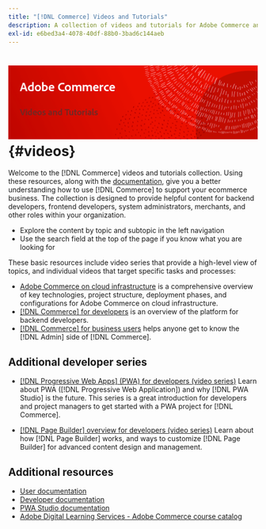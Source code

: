 ```yaml
---
title: "[!DNL Commerce] Videos and Tutorials"
description: A collection of videos and tutorials for Adobe Commerce and Magento Open Source
exl-id: e6bed3a4-4078-40df-88b0-3bad6c144aeb
---
```

# <!-- use banner as heading -->![Commerce Videos and Tutorials](./assets/banner-videos-home.png) {#videos}

Welcome to the [!DNL Commerce] videos and tutorials collection. Using these resources, along with the [documentation](https://experienceleague.adobe.com/docs/commerce.html), give you a better understanding how to use [!DNL Commerce] to support your ecommerce business. The collection is designed to provide helpful content for backend developers, frontend developers, system administrators, merchants, and other roles within your organization.

- Explore the content by topic and subtopic in the left navigation
- Use the search field at the top of the page if you know what you are looking for

These basic resources include video series that provide a high-level view of topics, and individual videos that target specific tasks and processes:

- [Adobe Commerce on cloud infrastructure](./cloud/1-overview.md) is a comprehensive overview of key technologies, project structure, deployment phases, and configurations for Adobe Commerce on cloud infrastructure.
- [[!DNL Commerce] for developers](./developer/backend-1-1-overview.md) is an overview of the platform for backend developers.
- [[!DNL Commerce] for business users](./merchant/introduction/1-1-menus.md) helps anyone get to know the [!DNL Admin] side of [!DNL Commerce].

## Additional developer series

- [[!DNL Progressive Web Apps] (PWA) for developers (video series)](./pwa/introduction/1-overview.md) Learn about PWA ([!DNL Progressive Web Application]) and why [!DNL PWA Studio] is the future​. This series is a great introduction for developers and project managers to get started with a PWA project for [!DNL Commerce].

- [[!DNL Page Builder] overview for developers (video series)](./developer/page-builder/1-intro-case-studies.md) Learn about how [!DNL Page Builder] works, and ways to customize [!DNL Page Builder] for advanced content design and management.

<!--
- **[Security planning for [!DNL Commerce] (video series)](./security/summit-security/1-summit-security.md)**
    <br>
    *How the e-commerce threat landscape is changing. The importance of security for the customer running an e-commerce application and specific processes and practices for securing Magento*
-->

## Additional resources

- [User documentation](https://docs.magento.com/)
- [Developer documentation](https://devdocs.magento.com/)
- [PWA Studio documentation](https://developer.adobe.com/commerce/pwa-studio/)
- [Adobe Digital Learning Services - Adobe Commerce course catalog](https://learning.adobe.com/catalog.html?solution=Adobe%20Commerce)
